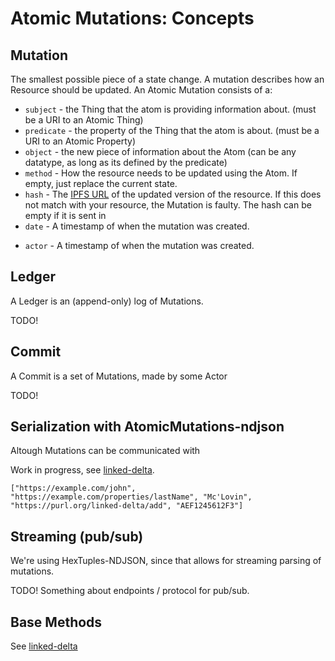 # Atomic Mutations: Concepts

## Mutation

The smallest possible piece of a state change.
A mutation describes how an Resource should be updated.
An Atomic Mutation consists of a:

- `subject` - the Thing that the atom is providing information about. (must be a URI to an Atomic Thing)
- `predicate` - the property of the Thing that the atom is about. (must be a URI to an Atomic Property)
- `object` - the new piece of information about the Atom (can be any datatype, as long as its defined by the predicate)
- `method` - How the resource needs to be updated using the Atom. If empty, just replace the current state.
- `hash` - The [IPFS URL](versioning.md#Hashing) of the updated version of the resource. If this does not match with your resource, the Mutation is faulty. The hash can be empty if it is sent in
- `date` - A timestamp of when the mutation was created.
<!-- Should it have an actor?  -->
- `actor` - A timestamp of when the mutation was created.

## Ledger

A Ledger is an (append-only) log of Mutations.

TODO!

## Commit

A Commit is a set of Mutations, made by some Actor

TODO!

## Serialization with AtomicMutations-ndjson

Altough Mutations can be communicated with

Work in progress, see [linked-delta](https://github.com/ontola/linked-delta).

```ndjson
["https://example.com/john", "https://example.com/properties/lastName", "Mc'Lovin", "https://purl.org/linked-delta/add", "AEF1245612F3"]
```

## Streaming (pub/sub)

We're using HexTuples-NDJSON, since that allows for streaming parsing of mutations.

TODO! Something about endpoints / protocol for pub/sub.

## Base Methods

See [linked-delta](http://purl.org/linked-delta)
